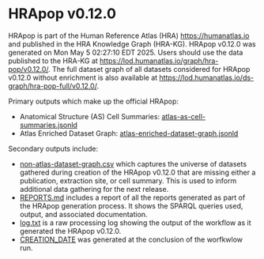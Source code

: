 # HRApop v0.12.0

HRApop is part of the Human Reference Atlas (HRA) <https://humanatlas.io> and published in the HRA Knowledge Graph (HRA-KG). HRApop v0.12.0 was generated on Mon May  5 02:27:10 EDT 2025. Users should use the data published to the HRA-KG at <https://lod.humanatlas.io/graph/hra-pop/v0.12.0/>. The full dataset graph of all datasets considered for HRApop v0.12.0 without enrichment is also available at <https://lod.humanatlas.io/ds-graph/hra-pop-full/v0.12.0/>.

Primary outputs which make up the official HRApop:

* Anatomical Structure (AS) Cell Summaries: [atlas-as-cell-summaries.jsonld](atlas-as-cell-summaries.jsonld)
* Atlas Enriched Dataset Graph: [atlas-enriched-dataset-graph.jsonld](atlas-enriched-dataset-graph.jsonld)

Secondary outputs include:

* [non-atlas-dataset-graph.csv](non-atlas-dataset-graph.csv) which captures the universe of datasets gathered during creation of the HRApop v0.12.0 that are missing either a publication, extraction site, or cell summary. This is used to inform additional data gathering for the next release.
* [REPORTS.md](REPORTS.md) includes a report of all the reports generated as part of the HRApop generation process. It shows the SPARQL queries used, output, and associated documentation.
* [log.txt](log.txt) is a raw processing log showing the output of the workflow as it generated the HRApop v0.12.0.
* [CREATION_DATE](CREATION_DATE) was generated at the conclusion of the worfkwlow run.

